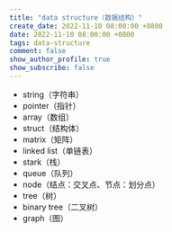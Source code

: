 ```yaml
---
title: "data structure（数据结构）"
create_date: 2022-11-10 08:00:00 +0800
date: 2022-11-10 08:00:00 +0800
tags: data-structure
comment: false
show_author_profile: true
show_subscribe: false
---
```


- string（字符串）
- pointer（指针）
- array（数组）
- struct（结构体）
- matrix（矩阵）
- linked list（单链表）
- stark（栈）
- queue（队列）
- node（结点：交叉点、节点：划分点）
- tree（树）
- binary tree（二叉树）
- graph（图）
